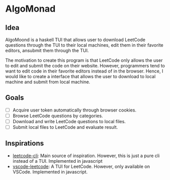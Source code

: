 # AlgoMonad

## Idea

AlgoMoond is a haskell TUI that allows user to download LeetCode questions through the TUI to their local machines, edit them in their favorite editors, ansubmit them through the TUI.

The motivation to create this program is that LeetCode only allows the user to edit and submit the code on their website. However, programmers tend to want to edit code in their favorite editors instead of in the browser. Hence, I would like to create a interface that allows the user to download to local machine and submit from local machine.

## Goals

- [ ] Acquire user token automatically through browser cookies.
- [ ] Browse LeetCode questions by categories.
- [ ] Download and write LeetCode questions to local files.
- [ ] Submit local files to LeetCode and evaluate result.

## Inspirations

- [leetcode-cli](https://github.com/skygragon/leetcode-cli): Main source of inspiration. However, this is just a pure cli instead of a TUI. Implemented in javascript
- [vscode-leetcode](https://github.com/LeetCode-OpenSource/vscode-leetcode): A TUI for LeetCode. However, only available on VSCode. Implemented in javascript.
